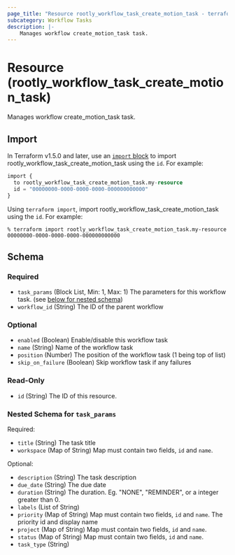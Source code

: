 ```yaml
---
page_title: "Resource rootly_workflow_task_create_motion_task - terraform-provider-rootly"
subcategory: Workflow Tasks
description: |-
    Manages workflow create_motion_task task.
---
```


# Resource (rootly_workflow_task_create_motion_task)

Manages workflow create_motion_task task.



## Import

In Terraform v1.5.0 and later, use an [`import` block](https://developer.hashicorp.com/terraform/language/import) to import rootly_workflow_task_create_motion_task using the `id`. For example:

```terraform
import {
  to rootly_workflow_task_create_motion_task.my-resource
  id = "00000000-0000-0000-0000-000000000000"
}
```

Using `terraform import`, import rootly_workflow_task_create_motion_task using the `id`. For example:

```console
% terraform import rootly_workflow_task_create_motion_task.my-resource 00000000-0000-0000-0000-000000000000
```

<!-- schema generated by tfplugindocs -->
## Schema

### Required

- `task_params` (Block List, Min: 1, Max: 1) The parameters for this workflow task. (see [below for nested schema](#nestedblock--task_params))
- `workflow_id` (String) The ID of the parent workflow

### Optional

- `enabled` (Boolean) Enable/disable this workflow task
- `name` (String) Name of the workflow task
- `position` (Number) The position of the workflow task (1 being top of list)
- `skip_on_failure` (Boolean) Skip workflow task if any failures

### Read-Only

- `id` (String) The ID of this resource.

<a id="nestedblock--task_params"></a>
### Nested Schema for `task_params`

Required:

- `title` (String) The task title
- `workspace` (Map of String) Map must contain two fields, `id` and `name`.

Optional:

- `description` (String) The task description
- `due_date` (String) The due date
- `duration` (String) The duration. Eg.  "NONE", "REMINDER", or a integer greater than 0.
- `labels` (List of String)
- `priority` (Map of String) Map must contain two fields, `id` and `name`. The priority id and display name
- `project` (Map of String) Map must contain two fields, `id` and `name`.
- `status` (Map of String) Map must contain two fields, `id` and `name`.
- `task_type` (String)
